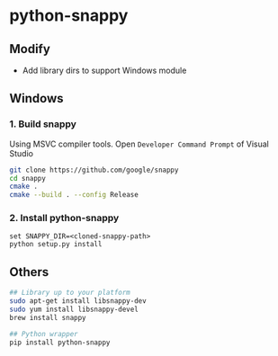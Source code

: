 # python-snappy

## Modify

- Add library dirs to support Windows module

## Windows

### 1. Build snappy

Using MSVC compiler tools. Open `Developer Command Prompt` of Visual Studio

```bash
git clone https://github.com/google/snappy
cd snappy
cmake .
cmake --build . --config Release
```

### 2. Install python-snappy

```
set SNAPPY_DIR=<cloned-snappy-path>
python setup.py install
```

## Others

```bash
## Library up to your platform
sudo apt-get install libsnappy-dev
sudo yum install libsnappy-devel
brew install snappy

## Python wrapper
pip install python-snappy
```